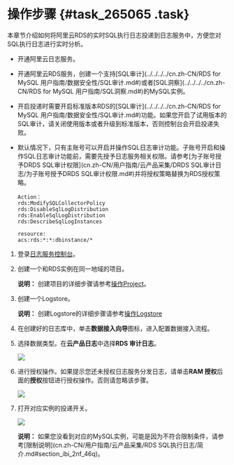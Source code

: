 # 操作步骤 {#task_265065 .task}

本章节介绍如何将阿里云RDS的实时SQL执行日志投递到日志服务中，方便您对SQL执行日志进行实时分析。

-   开通阿里云日志服务。
-   开通阿里云RDS服务，创建一个支持[SQL审计](../../../../cn.zh-CN/RDS for MySQL 用户指南/数据安全性/SQL审计.md#)或者[SQL洞察](../../../../cn.zh-CN/RDS for MySQL 用户指南/SQL洞察.md#)的MySQL实例。
-   开启投递时需要开启标准版本RDS的[SQL审计](../../../../cn.zh-CN/RDS for MySQL 用户指南/数据安全性/SQL审计.md#)功能。如果您开启了试用版本的SQL审计，请关闭使用版本或者升级到标准版本，否则控制台会开启投递失败。
-   默认情况下，只有主账号可以开启并操作SQL日志审计功能。子账号开启和操作SQL日志审计功能前，需要先授予日志服务相关权限。请参考[为子账号授予DRDS SQL审计权限](cn.zh-CN/用户指南/云产品采集/DRDS SQL审计日志/为子账号授予DRDS SQL审计权限.md#)并将授权策略替换为RDS授权策略。

    ``` {#codeblock_2sz_pne_aj5}
    Action：
    rds:ModifySQLCollectorPolicy
    rds:DisableSqlLogDistribution
    rds:EnableSqlLogDistribution
    rds:DescribeSqlLogInstances
    
    resource:
    acs:rds:*:*:dbinstance/*
    ```


1.  登录[日志服务控制台](https://sls.console.aliyun.com)。
2.  创建一个和RDS实例在同一地域的项目。 

    **说明：** 创建项目的详细步骤请参考[操作Project](cn.zh-CN/用户指南/准备工作/操作Project.md#)。

3.  创建一个Logstore。 

    **说明：** 创建Logstore的详细步骤请参考[操作Logstore](cn.zh-CN/用户指南/准备工作/操作Logstore.md#)

4.  在创建好的日志库中，单击**数据接入向导**图标，进入配置数据接入流程。
5.  选择数据类型。在**云产品日志**中选择**RDS 审计日志**。 

    ![](http://static-aliyun-doc.oss-cn-hangzhou.aliyuncs.com/assets/img/218485/155842140847511_zh-CN.png)

6.  进行授权操作。如果提示您还未授权日志服务分发日志，请单击**RAM 授权**后面的**授权**按钮进行授权操作。否则请忽略该步骤。 

    ![](http://static-aliyun-doc.oss-cn-hangzhou.aliyuncs.com/assets/img/218485/155842140847548_zh-CN.png)

7.  打开对应实例的投递开关。 

    ![](http://static-aliyun-doc.oss-cn-hangzhou.aliyuncs.com/assets/img/218485/155842140847510_zh-CN.png)

    **说明：** 如果您没看到对应的MySQL实例，可能是因为不符合限制条件，请参考[限制说明](cn.zh-CN/用户指南/云产品采集/RDS SQL执行日志/简介.md#section_ibi_2nf_46q)。


